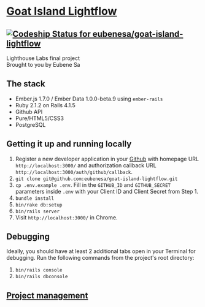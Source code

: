 # [Goat Island Lightflow](http://goatislandlightflow.herokuapp.com/)

## [![Codeship Status for eubenesa/goat-island-lightflow](https://codeship.io/projects/d759f9a0-0f87-0132-3a96-42e120fa204e/status)](https://codeship.io/projects/32662)

Lighthouse Labs final project  
Brought to you by Eubene Sa

## The stack

* Ember.js 1.7.0 / Ember Data 1.0.0-beta.9 using `ember-rails`
* Ruby 2.1.2 on Rails 4.1.5
* Github API
* Pure/HTML5/CSS3
* PostgreSQL

## Getting it up and running locally

1. Register a new developer application in your [Github](https://github.com/settings/applications) with homepage URL `http://localhost:3000/` and authorization callback URL `http://localhost:3000/auth/github/callback`.
2. `git clone git@github.com:eubenesa/goat-island-lightflow.git`
3. `cp .env.example .env`. Fill in the `GITHUB_ID` and `GITHUB_SECRET` parameters inside `.env` with your Client ID and Client Secret from Step 1.
4. `bundle install`
5. `bin/rake db:setup`
6. `bin/rails server`
7. Visit `http://localhost:3000/` in Chrome.

## Debugging

Ideally, you should have at least 2 additional tabs open in your Terminal for debugging. Run the following commands from the project's root directory:  
  
1. `bin/rails console`  
2. `bin/rails dbconsole`  

## [Project management](https://trello.com/b/Xlp2bRmh/goat-island-lightflow-ember-js)
